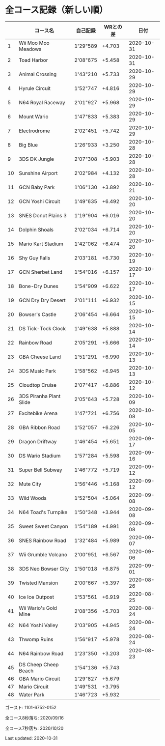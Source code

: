 # 全コース記録（新しい順）

||コース名|自己記録|WRとの差|日付
|--|--|--|--|--|
|1|Wii Moo Moo Meadows|1'29"589|+4.703|2020-10-31|
|2|Toad Harbor|2'08"675|+5.458|2020-10-31|
|3|Animal Crossing|1'43"210|+5.733|2020-10-29|
|4|Hyrule Circuit|1'52"747|+4.816|2020-10-29|
|5|N64 Royal Raceway|2'01"927|+5.968|2020-10-29|
|6|Mount Wario|1'47"833|+5.383|2020-10-29|
|7|Electrodrome|2'02"451|+5.742|2020-10-29|
|8|Big Blue|1'26"933|+3.250|2020-10-28|
|9|3DS DK Jungle|2'07"308|+5.903|2020-10-28|
|10|Sunshine Airport|2'02"984|+4.132|2020-10-28|
|11|GCN Baby Park|1'06"130|+3.892|2020-10-21|
|12|GCN Yoshi Circuit|1'49"635|+6.492|2020-10-20|
|13|SNES Donut Plains 3|1'19"904|+6.016|2020-10-20|
|14|Dolphin Shoals|2'02"034|+6.714|2020-10-20|
|15|Mario Kart Stadium|1'42"062|+6.474|2020-10-20|
|16|Shy Guy Falls|2'03"181|+6.730|2020-10-19|
|17|GCN Sherbet Land|1'54"016|+6.157|2020-10-17|
|18|Bone-Dry Dunes|1'54"909|+6.622|2020-10-17|
|19|GCN Dry Dry Desert|2'01"111|+6.932|2020-10-15|
|20|Bowser's Castle|2'06"454|+6.664|2020-10-15|
|21|DS Tick-Tock Clock|1'49"638|+5.888|2020-10-14|
|22|Rainbow Road|2'05"291|+5.666|2020-10-14|
|23|GBA Cheese Land|1'51"291|+6.990|2020-10-13|
|24|3DS Music Park|1'58"562|+6.945|2020-10-13|
|25|Cloudtop Cruise|2'07"417|+6.886|2020-10-12|
|26|3DS Piranha Plant Slide|2'05"643|+5.728|2020-10-09|
|27|Excitebike Arena|1'47"721|+6.756|2020-10-08|
|28|GBA Ribbon Road|1'52"057|+6.226|2020-10-05|
|29|Dragon Driftway|1'46"454|+5.651|2020-09-17|
|30|DS Wario Stadium|1'57"284|+5.598|2020-09-16|
|31|Super Bell Subway|1'46"772|+5.719|2020-09-12|
|32|Mute City|1'56"446|+5.168|2020-09-12|
|33|Wild Woods|1'52"504|+5.064|2020-09-08|
|34|N64 Toad's Turnpike|1'50"348|+3.944|2020-09-08|
|35|Sweet Sweet Canyon|1'54"189|+4.991|2020-09-08|
|36|SNES Rainbow Road|1'32"484|+5.989|2020-09-07|
|37|Wii Grumble Volcano|2'00"951|+6.567|2020-09-06|
|38|3DS Neo Bowser City|1'50"018|+6.875|2020-09-01|
|39|Twisted Mansion|2'00"667|+5.397|2020-08-26|
|40|Ice Ice Outpost|1'53"561|+6.919|2020-08-25|
|41|Wii Wario's Gold Mine|2'08"356|+5.703|2020-08-24|
|42|N64 Yoshi Valley|2'03"905|+4.945|2020-08-24|
|43|Thwomp Ruins|1'56"917|+5.978|2020-08-24|
|44|N64 Rainbow Road|1'23"350|+3.203|2020-08-23|
|45|DS Cheep Cheep Beach|1'54"136|+5.743||
|46|GBA Mario Circuit|1'29"827|+5.679||
|47|Mario Circuit|1'49"531|+3.795||
|48|Water Park|1'46"723|+5.932||

ゴースト: 1101-6752-0152

全コース8秒落ち: 2020/09/16

全コース7秒落ち: 2020/10/20

Last updated: 2020-10-31
